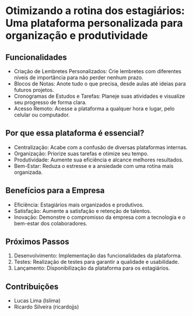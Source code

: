 # Otimizando a rotina dos estagiários: Uma plataforma personalizada para organização e produtividade

## Funcionalidades

- Criação de Lembretes Personalizados: Crie lembretes com diferentes níveis de importância para não perder nenhum prazo.
- Blocos de Notas: Anote tudo o que precisa, desde aulas até ideias para futuros projetos.
- Cronogramas de Estudos e Tarefas: Planeje suas atividades e visualize seu progresso de forma clara.
- Acesso Remoto: Acesse a plataforma a qualquer hora e lugar, pelo celular ou computador.

## Por que essa plataforma é essencial?

- Centralização: Acabe com a confusão de diversas plataformas internas.
- Organização: Priorize suas tarefas e otimize seu tempo.
- Produtividade: Aumente sua eficiência e alcance melhores resultados.
- Bem-Estar: Reduza o estresse e a ansiedade com uma rotina mais organizada.

## Benefícios para a Empresa

- Eficiência: Estagiários mais organizados e produtivos.
- Satisfação: Aumente a satisfação e retenção de talentos.
- Inovação: Demonstre o compromisso da empresa com a tecnologia e o bem-estar dos colaboradores.

## Próximos Passos

1. Desenvolvimento: Implementação das funcionalidades da plataforma.
2. Testes: Realização de testes para garantir a qualidade e usabilidade.
3. Lançamento: Disponibilização da plataforma para os estagiários.

## Contribuições

- Lucas Lima (lslima)
- Ricardo Silveira (ricardojjs)

